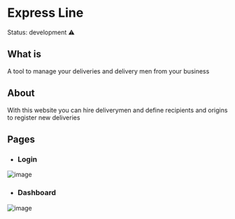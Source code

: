 # Express Line

Status: development ⚠

## What is

A tool to manage your deliveries and delivery men from your business

## About

With this website you can hire deliverymen and define recipients and origins to register new deliveries 

## Pages
* ### Login
![image](https://user-images.githubusercontent.com/43152315/144895209-200c3277-f02c-4f50-b0ac-0c8e76a185d9.png)
* ### Dashboard
![image](https://user-images.githubusercontent.com/43152315/144895762-b40192a4-cb41-479a-bc6a-5271b2cb9aae.png)


